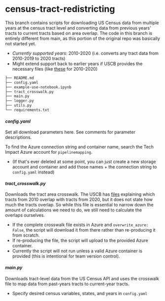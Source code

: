 # census-tract-redistricting

This branch contains scripts for downloading US Census data from multiple years at the census tract level and converting data from previous years' tracts to current tracts based on area overlap. The code in this branch is entirely different from main, as this portion of the original repo was basically not started yet.

* *Currently supported years*: 2010-2020 (i.e. converts any tract data from 2010-2019 to 2020 tracts)
* Might extend support back to earlier years if USCB provides the necessary files (like [these](https://www2.census.gov/geo/docs/maps-data/data/rel2020/tract/) for 2010-2020)

```bash 
├── README.md
├── config.yaml
├── example-use-notebook.ipynb
├── tract_crosswalk.py
├── main.py
├── logger.py
├── utils.py
└── requirements.txt
```

#### *config.yaml*

Set all download parameters here. See comments for parameter descriptions.

To find the Azure connection string and container name, search the Tech Impact Azure account for `pipelinemapping`.

* (If that's ever deleted at some point, you can just create a new storage account and container and add those names + the connection string to `config.yaml` instead)

#### *tract_crosswalk.py*
Downloads the tract area crosswalk. The USCB has [files](https://www2.census.gov/geo/docs/maps-data/data/rel2020/tract/) explaining which tracts from 2010 overlap with tracts from 2020, but it does not state how much the tracts overlap. So while this file is essential to narrow down the amount of calculations we need to do, we still need to calculate the overlaps ourselves.

* If the complete crosswalk file exists in Azure and `overwrite_azure: False`, the script will download it from there rather than re-producing it from scratch.  
* If re-producing the file, the script will upload to the provided Azure container. 
* Currently the script will not run unless a valid Azure container is provided (this is intentional for team version control).

#### *main.py*
Downloads tract-level data from the US Census API and uses the crosswalk file to map data from past-years tracts to current-year tracts. 
* Specify desired census variables, states, and years in `config.yaml`

